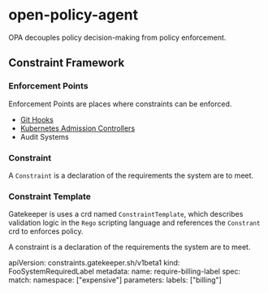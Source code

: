 # open-policy-agent

OPA decouples policy decision-making from policy enforcement. 

## Constraint Framework

### Enforcement Points
Enforcement Points are places where constraints can be enforced. 
- [Git Hooks](https://git-scm.com/docs/githooks) 
- [Kubernetes Admission Controllers](https://kubernetes.io/docs/reference/access-authn-authz/admission-controllers/)
- Audit Systems

### Constraint
A `Constraint` is a declaration of the requirements the system are to meet.

### Constraint Template


Gatekeeper is uses a crd named `ConstraintTemplate`, which describes validation logic in the `Rego` scripting language and references the `Constrant` crd to enforces policy.

A constraint is a declaration of the requirements the system are to meet.

apiVersion: constraints.gatekeeper.sh/v1beta1
kind: FooSystemRequiredLabel
metadata:
  name: require-billing-label
spec:
  match:
    namespace: ["expensive"]
  parameters:
    labels: ["billing"]
